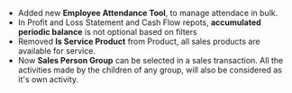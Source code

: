 - Added new **Employee Attendance Tool**, to manage attendace in bulk.
- In Profit and Loss Statement and Cash Flow repots, **accumulated periodic balance** is not optional based on filters
- Removed **Is Service Product** from Product, all sales products are available for service.
- Now **Sales Person Group** can be selected in a sales transaction. All the activities made by the children of any group, will also be considered as it's own activity.